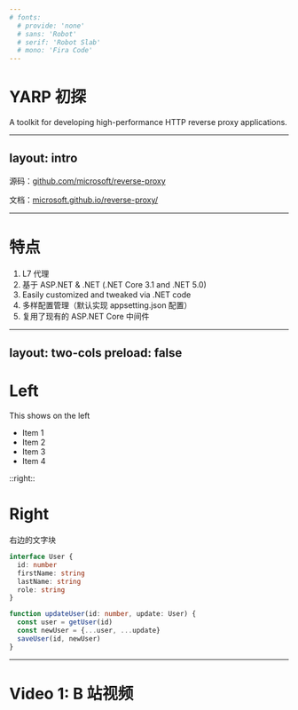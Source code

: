 ```yaml
---
# fonts:
  # provide: 'none'
  # sans: 'Robot'
  # serif: 'Robot Slab'
  # mono: 'Fira Code'
---
```

# YARP 初探

A toolkit for developing high-performance HTTP reverse proxy applications.

---
layout: intro
---

源码：[github.com/microsoft/reverse-proxy](https://github.com/microsoft/reverse-proxy)

文档：[microsoft.github.io/reverse-proxy/](https://microsoft.github.io/reverse-proxy/)


---

# 特点 

1. L7 代理
2. 基于 ASP.NET & .NET (.NET Core 3.1 and .NET 5.0)
3. Easily customized and tweaked via .NET code 
4. 多样配置管理（默认实现 appsetting.json 配置）
6. 复用了现有的 ASP.NET Core 中间件

<!-- <uim-rocket class="text-3xl text-orange-400" /> -->

---
layout: two-cols
preload: false
---

# Left

This shows on the left

<v-clicks>

- Item 1
- Item 2
- Item 3
- Item 4

</v-clicks>

::right::

# Right

<div
  v-motion
  :initial="{ x: -80 }"
  :enter="{ x: 0 }">
  
<div>
右边的文字块
</div>


```ts {all|2|1-6|9|all}
interface User {
  id: number
  firstName: string
  lastName: string
  role: string
}

function updateUser(id: number, update: User) {
  const user = getUser(id)
  const newUser = {...user, ...update}  
  saveUser(id, newUser)
}
```

</div>

---

# Video 1: B 站视频

<Bilibili id="BV1tJ41167Ai" width="580" height="360"/>



<!-- --- 

# Video 2

<Youtube id="ojYEfRye6aE" width="580" height="360"/> -->